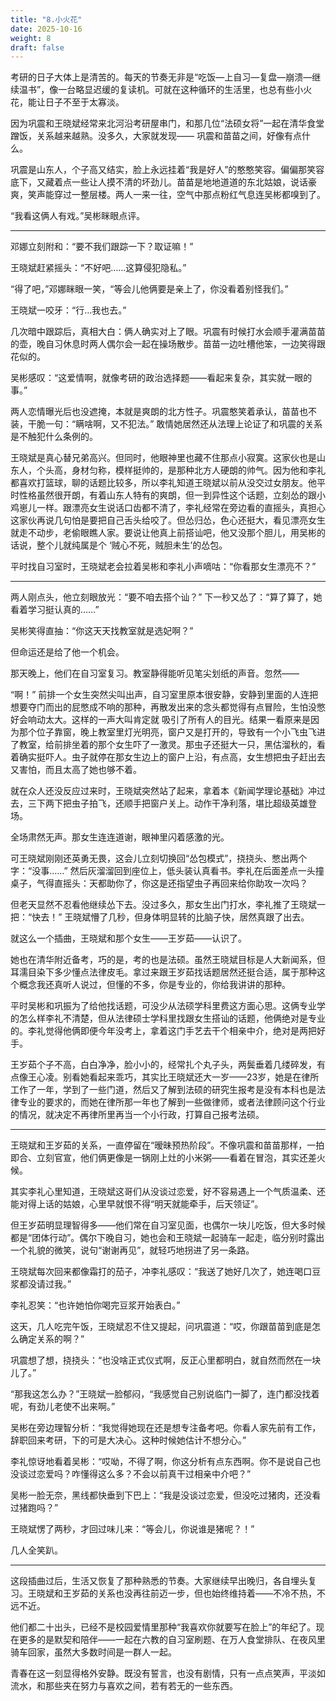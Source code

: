 ```yaml
---
title: "8.小火花"
date: 2025-10-16
weight: 8
draft: false
---
```


考研的日子大体上是清苦的。每天的节奏无非是“吃饭—上自习—复盘—崩溃—继续温书”，像一台略显迟缓的复读机。可就在这种循环的生活里，也总有些小火花，能让日子不至于太寡淡。

因为巩震和王晓斌经常来北河沿考研屋串门，和那几位“法硕女将”一起在清华食堂蹭饭，关系越来越熟。没多久，大家就发现—— 巩震和苗苗之间，好像有点什么。

巩震是山东人，个子高又结实，脸上永远挂着“我是好人”的憨憨笑容。偏偏那笑容底下，又藏着点一些让人摸不清的坏劲儿。苗苗是地地道道的东北姑娘，说话豪爽，笑声能穿过一整层楼。两人一来一往，空气中那点粉红气息连吴彬都嗅到了。

“我看这俩人有戏。”吴彬眯眼点评。

---

邓娜立刻附和：“要不我们跟踪一下？取证嘛！”

王晓斌赶紧摇头：“不好吧……这算侵犯隐私。”

“得了吧，”邓娜眯眼一笑，“等会儿他俩要是亲上了，你没看着别怪我们。”

王晓斌一咬牙：“行…我也去。”

几次暗中跟踪后，真相大白：俩人确实对上了眼。巩震有时候打水会顺手灌满苗苗的壶，晚自习休息时两人偶尔会一起在操场散步。苗苗一边吐槽他笨，一边笑得跟花似的。

吴彬感叹：“这爱情啊，就像考研的政治选择题——看起来复杂，其实就一眼的事。”

两人恋情曝光后也没遮掩，本就是爽朗的北方性子。巩震憨笑着承认，苗苗也不装，干脆一句：“瞒啥啊，又不犯法。” 敢情她居然还从法理上论证了和巩震的关系是不触犯什么条例的。

王晓斌是真心替兄弟高兴。但同时，他眼神里也藏不住那点小寂寞。这家伙也是山东人，个头高，身材匀称，模样挺帅的，是那种北方人硬朗的帅气。因为他和李礼都喜欢打篮球，聊的话题比较多，所以李礼知道王晓斌以前从没交过女朋友。他平时性格虽然很开朗，有着山东人特有的爽朗，但一到异性这个话题，立刻怂的跟小鸡崽儿一样。跟漂亮女生说话口齿都不清了，李礼经常在旁边看的直摇头，真担心这家伙再说几句怕是要把自己舌头给咬了。但怂归怂，色心还挺大，看见漂亮女生就走不动步，老偷眼瞧人家。要说让他真上前搭讪吧，他又没那个胆儿，用吴彬的话说，整个儿就纯属是个 ‘贼心不死，贼胆未生’的怂包。

平时找自习室时，王晓斌老会拉着吴彬和李礼小声嘀咕：“你看那女生漂亮不？”

---

两人刚点头，他立刻眼放光：“要不咱去搭个讪？” 下一秒又怂了：“算了算了，她看着学习挺认真的……”

吴彬笑得直抽：“你这天天找教室就是选妃啊？”

但命运还是给了他一个机会。

那天晚上，他们在自习室复习。教室静得能听见笔尖划纸的声音。忽然——

“啊！” 前排一个女生突然尖叫出声，自习室里原本很安静，安静到里面的人连把想要夺门而出的屁憋成不响的那种，再散发出来的念头都觉得有点冒险，生怕没憋好会响动太大。这样的一声大叫肯定就 吸引了所有人的目光。结果一看原来是因为那个位子靠窗，晚上教室里灯光明亮，窗户又是打开的，导致有一个小飞虫飞进了教室，给前排坐着的那个女生吓了一激灵。那虫子还挺大一只，黑估溜秋的，看着确实挺吓人。虫子就停在那女生边上的窗户上沿，有点高，女生想把虫子赶出去又害怕，而且太高了她也够不着。

就在众人还没反应过来时，王晓斌突然站了起来，拿着本《新闻学理论基础》冲过去，三下两下把虫子拍飞，还顺手把窗户关上。动作干净利落，堪比超级英雄登场。

全场肃然无声。那女生连连道谢，眼神里闪着感激的光。

可王晓斌刚刚还英勇无畏，这会儿立刻切换回“怂包模式”，挠挠头、憋出两个字：“没事……” 然后灰溜溜回到座位上，低头装认真看书。李礼在后面差点一头撞桌子，气得直摇头：天都助你了，你这是还指望虫子再回来给你助攻一次吗？

但老天显然不忍看他继续怂下去。没过多久，那女生出门打水，李礼推了王晓斌一把：“快去！” 王晓斌懵了几秒，但身体明显转的比脑子快，居然真跟了出去。

就这么一个插曲，王晓斌和那个女生——王岁茹——认识了。

她也在清华附近备考，巧的是，考的也是法硕。虽然王晓斌目标是人大新闻系，但耳濡目染下多少懂点法律皮毛。拿过来跟王岁茹找话题居然还挺合适，属于那种这个概念我还真听人说过，但懂的不多，你是专业的，你给我讲讲的那种。

平时吴彬和巩振为了给他找话题，可没少从法硕学科里费这方面心思。这俩专业学的怎么样李礼不清楚，但从法律硕士学科里找跟女生搭讪的话题，他俩绝对是专业的。李礼觉得他俩即便今年没考上，拿着这门手艺去干个相亲中介，绝对是两把好手。

王岁茹个子不高，白白净净，脸小小的，经常扎个丸子头，两鬓垂着几缕碎发，有点像王心凌。别看她看起来乖巧，其实比王晓斌还大一岁——23岁，她是在律所工作了一年，学到了一些门道，然后又了解到法硕的研究生报考是没有本科也是法律专业的要求的，而她在律所那一年也了解到一些做律师，或者法律顾问这个行业的情况，就决定不再律所里再当一个小行政，打算自己报考法硕。

---

王晓斌和王岁茹的关系，一直停留在“暧昧预热阶段”。不像巩震和苗苗那样，一拍即合、立刻官宣，他们俩更像是一锅刚上灶的小米粥——看着在冒泡，其实还差火候。

其实李礼心里知道，王晓斌这哥们从没谈过恋爱，好不容易遇上一个气质温柔、还能对得上话的姑娘，心里早就恨不得“明天就能牵手，后天领证”。

但王岁茹明显理智得多——他们常在自习室见面，也偶尔一块儿吃饭，但大多时候都是“团体行动”。偶尔下晚自习，她也会和王晓斌一起骑车一起走，临分别时露出一个礼貌的微笑，说句“谢谢再见”，就轻巧地拐进了另一条路。

王晓斌每次回来都像霜打的茄子，冲李礼感叹：“我送了她好几次了，她连喝口豆浆都没请过我。”

李礼忍笑：“也许她怕你喝完豆浆开始表白。”

这天，几人吃完午饭，王晓斌忍不住又提起，问巩震道：“哎，你跟苗苗到底是怎么确定关系的啊？”

巩震想了想，挠挠头：“也没啥正式仪式啊，反正心里都明白，就自然而然在一块儿了。”

“那我这怎么办？”王晓斌一脸郁闷，“我感觉自己别说临门一脚了，连门都没找着呢，有劲儿老使不出来啊。”

吴彬在旁边理智分析：“我觉得她现在还是想专注备考吧。你看人家先前有工作，辞职回来考研，下的可是大决心。这种时候她估计不想分心。”

李礼惊讶地看着吴彬：“哎呦，不得了啊，你这分析有点东西啊。你不是说自己也没谈过恋爱吗？咋懂得这么多？不会以前真干过相亲中介吧？”

吴彬一脸无奈，黑线都快垂到下巴上：“我是没谈过恋爱，但没吃过猪肉，还没看过猪跑吗？”

王晓斌愣了两秒，才回过味儿来：“等会儿，你说谁是猪呢？！”

几人全笑趴。

---

这段插曲过后，生活又恢复了那种熟悉的节奏。大家继续早出晚归，各自埋头复习。王晓斌和王岁茹的关系也没再往前迈一步，但也始终维持着——不冷不热，不远不近。

他们都二十出头，已经不是校园爱情里那种“我喜欢你就要写在脸上”的年纪了。现在更多的是默契和陪伴——一起在六教的自习室刷题、在万人食堂排队、在夜风里骑车回家，虽然大多数时间是一群人一起。

青春在这一刻显得格外安静。既没有誓言，也没有剧情，只有一点点笑声，平淡如流水，和那些夹在努力与喜欢之间，若有若无的一些东西。
